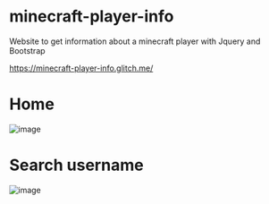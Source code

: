 # minecraft-player-info

Website to get information about a minecraft player with Jquery and Bootstrap

https://minecraft-player-info.glitch.me/
# Home
![image](https://user-images.githubusercontent.com/62654448/132256990-bce581dc-83e9-4353-aa7d-614c649b4e23.png)
# Search username
![image](https://user-images.githubusercontent.com/62654448/132256966-f220b8b3-7821-46b9-8f32-8d4490260f41.png)
